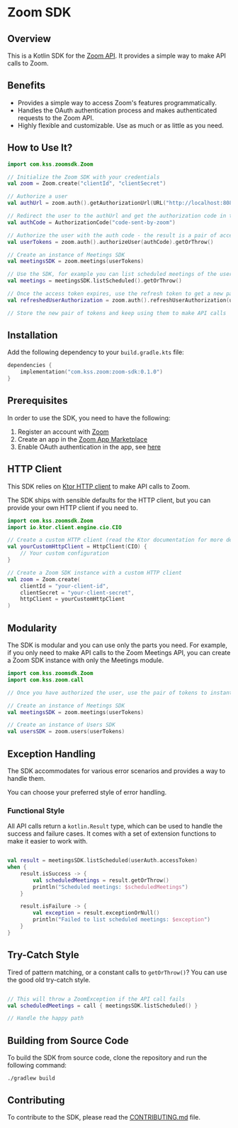 # Zoom SDK

## Overview
This is a Kotlin SDK for the [Zoom API](https://marketplace.zoom.us/docs/api-reference/introduction).
It provides a simple way to make API calls to Zoom.

## Benefits
* Provides a simple way to access Zoom's features programmatically.
* Handles the OAuth authentication process and makes authenticated requests to the Zoom API.
* Highly flexible and customizable. Use as much or as little as you need.

## How to Use It?

```kotlin
import com.kss.zoomsdk.Zoom

// Initialize the Zoom SDK with your credentials
val zoom = Zoom.create("clientId", "clientSecret")

// Authorize a user
val authUrl = zoom.auth().getAuthorizationUrl(URL("http://localhost:8080/callback"))

// Redirect the user to the authUrl and get the authorization code in the callback
val authCode = AuthorizationCode("code-sent-by-zoom")

// Authorize the user with the auth code - the result is a pair of access and refresh tokens
val userTokens = zoom.auth().authorizeUser(authCode).getOrThrow()

// Create an instance of Meetings SDK
val meetingsSDK = zoom.meetings(userTokens)

// Use the SDK, for example you can list scheduled meetings of the user
val meetings = meetingsSDK.listScheduled().getOrThrow()

// Once the access token expires, use the refresh token to get a new pair of tokens
val refreshedUserAuthorization = zoom.auth().refreshUserAuthorization(userAuthorization.refreshToken)

// Store the new pair of tokens and keep using them to make API calls
```

## Installation
Add the following dependency to your `build.gradle.kts` file:

```kotlin
dependencies {
    implementation("com.kss.zoom:zoom-sdk:0.1.0")
}
```

## Prerequisites
In order to use the SDK, you need to have the following:
1. Register an account with [Zoom](https://zoom.us/)
2. Create an app in the [Zoom App Marketplace](https://marketplace.zoom.us/)
3. Enable OAuth authentication in the app, see [here](https://developers.zoom.us/docs/zoom-apps/authentication)

## HTTP Client
This SDK relies on [Ktor HTTP client](https://ktor.io/) to make API calls to Zoom.

The SDK ships with sensible defaults for the HTTP client, but you can provide your own HTTP client if you need to.

```kotlin
import com.kss.zoomsdk.Zoom
import io.ktor.client.engine.cio.CIO

// Create a custom HTTP client (read the Ktor documentation for more details)
val yourCustomHttpClient = HttpClient(CIO) {
    // Your custom configuration
}

// Create a Zoom SDK instance with a custom HTTP client
val zoom = Zoom.create(
    clientId = "your-client-id",
    clientSecret = "your-client-secret",
    httpClient = yourCustomHttpClient
)
```

## Modularity
The SDK is modular and you can use only the parts you need.
For example, if you only need to make API calls to the Zoom Meetings API,
you can create a Zoom SDK instance with only the Meetings module.

```kotlin
import com.kss.zoomsdk.Zoom
import com.kss.zoom.call

// Once you have authorized the user, use the pair of tokens to instantiate the module you need

// Create an instance of Meetings SDK
val meetingsSDK = zoom.meetings(userTokens)

// Create an instance of Users SDK
val usersSDK = zoom.users(userTokens)
```

## Exception Handling
The SDK accommodates for various error scenarios and provides a way to handle them.

You can choose your preferred style of error handling.

### Functional Style

All API calls return a `kotlin.Result` type, which can be used to handle the success and failure cases.
It comes with a set of extension functions to make it easier to work with.

```kotlin

val result = meetingsSDK.listScheduled(userAuth.accessToken)
when {
    result.isSuccess -> {
        val scheduledMeetings = result.getOrThrow()
        println("Scheduled meetings: $scheduledMeetings")
    }

    result.isFailure -> {
        val exception = result.exceptionOrNull()
        println("Failed to list scheduled meetings: $exception")
    }
}
```

## Try-Catch Style
Tired of pattern matching, or a constant calls to `getOrThrow()`? You can use the good old try-catch style.

```kotlin

// This will throw a ZoomException if the API call fails
val scheduledMeetings = call { meetingsSDK.listScheduled() }

// Handle the happy path
```

## Building from Source Code
To build the SDK from source code, clone the repository and run the following command:

```shell
./gradlew build
```

## Contributing
To contribute to the SDK, please read the [CONTRIBUTING.md](CONTRIBUTING.md) file.
